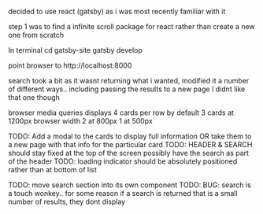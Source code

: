 
<!-- HIGHSPOT SPECIFIC NOTES:START -->
decided to use react (gatsby) as i was most recently familiar with it

step 1 was to find a infinite scroll package for react rather than create a new one from scratch

In terminal
cd gatsby-site
gatsby develop

point browser to
http://localhost:8000

search took a bit as it wasnt returning what i wanted, modified it a number of different ways.. including passing the results to a new page
  I didnt like that one though

browser media queries
  displays 4 cards per row by default
  3 cards at 1200px browser width
  2 at 800px
  1 at 500px

TODO: Add a modal to the cards to display full information
    OR take them to a new page with that info for the particular card
TODO: HEADER & SEARCH should stay fixed at the top of the screen
  possibly have the search as part of the header
TODO: loading indicator should be absolutely positioned rather than at bottom of list

TODO: move search section into its own component
TODO: BUG:  search is a touch wonkey..  for some reason if a search is returned that is a small number of results, they dont display



<!-- HIGHSPOT SPECIFIC NOTES:END -->